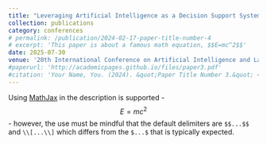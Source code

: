 ```yaml
---
title: "Leveraging Artificial Intelligence as a Decision Support System in Belgian Commercial Courts"
collection: publications
category: conferences
# permalink: /publication/2024-02-17-paper-title-number-4
# excerpt: 'This paper is about a famous math equation, $$E=mc^2$$'
date: 2025-07-30
venue: '20th International Conference on Artificial Intelligence and Law'
#paperurl: 'http://academicpages.github.io/files/paper3.pdf'
#citation: 'Your Name, You. (2024). &quot;Paper Title Number 3.&quot; <i>GitHub Journal of Bugs</i>. 1(3).'
---
```


Using [MathJax](https://www.mathjax.org/) in the description is supported - $$E=mc^2$$ - however, the use must be mindful that the default delimiters are `$$...$$` and `\\[...\\]` which differs from the `$...$` that is typically expected.
